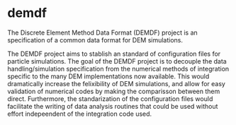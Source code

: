 demdf
=====

The Discrete Element Method Data Format (DEMDF) project is an specification of a common data format for DEM simulations.

The DEMDF project aims to stablish an standard of configuration files for particle simulations.
The goal of the DEMDF project is to decouple the data handling/simulation specification from the
numerical methods of integration specific to the many DEM implementations now available.
This would dramatically increase the felixibility of DEM simulations, and allow for easy validation of
numerical codes by making the comparisson between them direct.
Furthermore, the standarization of the configuration files would facilitate the writing of 
data analysis routines that could be used without effort indepeendent of the integration code used.
